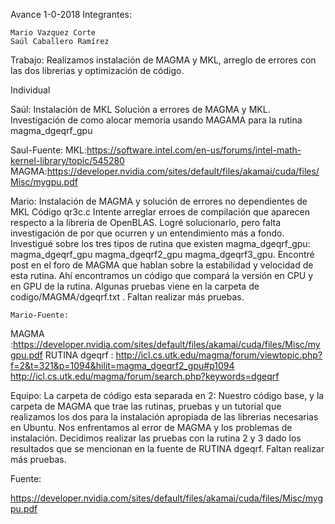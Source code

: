 Avance 1-0-2018
Integrantes:

    Mario Vazquez Corte
    Saúl Caballero Ramírez

Trabajo: Realizamos instalación de MAGMA y MKL, arreglo de errores con las dos librerias y optimización de código.

Individual

Saúl:
  Instalación de MKL
  Solución a errores de MAGMA y MKL.
  Investigación de como alocar memoria usando MAGAMA para la rutina magma_dgeqrf_gpu



  Saul-Fuente:
MKL:https://software.intel.com/en-us/forums/intel-math-kernel-library/topic/545280
MAGMA:https://developer.nvidia.com/sites/default/files/akamai/cuda/files/Misc/mygpu.pdf

Mario:
  Instalación de MAGMA y solución de errores no dependientes de MKL
  Código qr3c.c
  Intente arreglar erroes de compilación que aparecen respecto a la libreria de OpenBLAS. Logré solucionarlo, pero falta investigación de por que ocurren y un entendimiento más a fondo.
  Investigué sobre los tres tipos de rutina que existen  magma_dgeqrf_gpu:  magma_dgeqrf_gpu 	 magma_dgeqrf2_gpu 	 magma_dgeqrf3_gpu. Encontré post en el foro de MAGMA que hablan sobre la estabilidad y velocidad de esta rutina. Ahí encontramos un código que compará la versión en CPU y en GPU de la rutina. 	Algunas pruebas viene en la carpeta de codigo/MAGMA/dgeqrf.txt . Faltan realizar más pruebas.


	Mario-Fuente:
MAGMA :https://developer.nvidia.com/sites/default/files/akamai/cuda/files/Misc/mygpu.pdf
RUTINA dgeqrf :
http://icl.cs.utk.edu/magma/forum/viewtopic.php?f=2&t=321&p=1094&hilit=magma_dgeqrf2_gpu#p1094
http://icl.cs.utk.edu/magma/forum/search.php?keywords=dgeqrf

Equipo:
La carpeta de código esta separada en 2: Nuestro código base, y la carpeta de MAGMA que trae las rutinas, pruebas y un tutorial que realizamos los dos para la instalación apropiada de las librerias necesarias en Ubuntu.
Nos enfrentamos al error de MAGMA y los problemas de instalación.
Decidimos realizar las pruebas con la rutina 2 y 3 dado los resultados que se mencionan en la fuente de RUTINA dgeqrf. Faltan realizar más pruebas.

Fuente:

https://developer.nvidia.com/sites/default/files/akamai/cuda/files/Misc/mygpu.pdf
